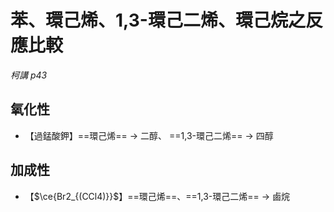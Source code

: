 # 苯、環己烯、1,3-環己二烯、環己烷之反應比較
*柯講 p43*
## 氧化性
- 【過錳酸鉀】==環己烯== -> 二醇、 ==1,3-環己二烯== -> 四醇

## 加成性
- 【$\ce{Br2_{(CCl4)}}$】==環己烯==、==1,3-環己二烯== -> 鹵烷